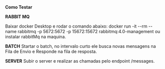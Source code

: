 **Como Testar**


**RABBIT MQ**

Baixar docker Desktop e rodar o comando abaixo:
docker run -it --rm --name rabbitmq -p 5672:5672 -p 15672:15672 rabbitmq:4.0-management
ou instalar rabbitMq na maquina.

**BATCH**
Startar o batch, no intervalo curto ele busca novas mensagens na Fila de Envio e Responde na fila de resposta.

**SERVER**
Subir o server e realizar as chamadas pelo endpoint /messages.

